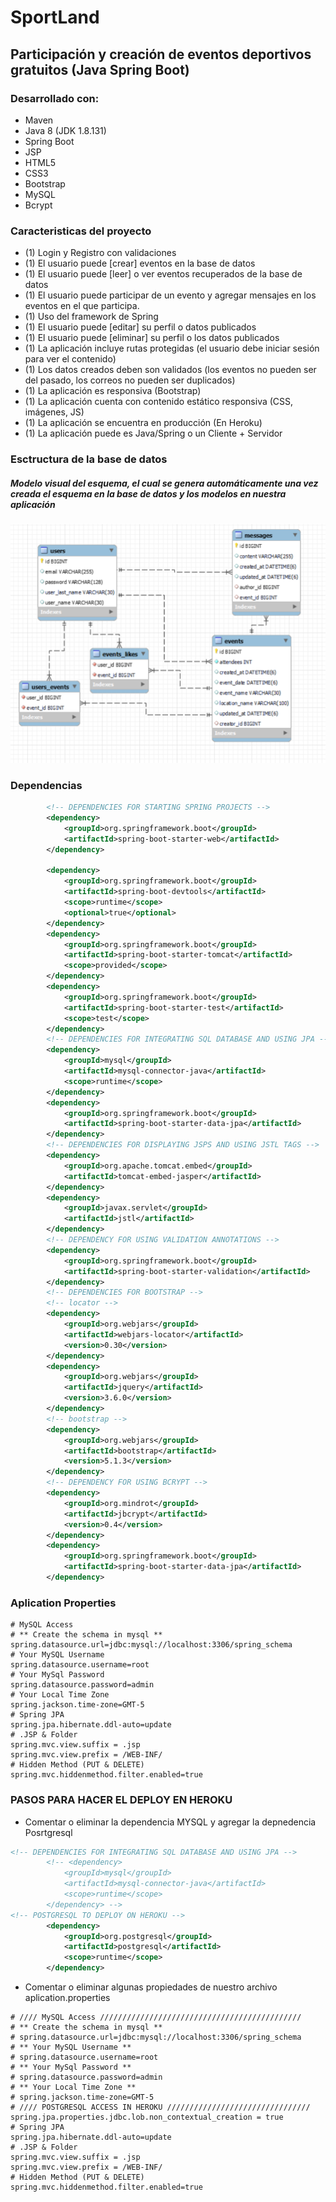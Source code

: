 # SportLand
## Participación y creación de eventos deportivos gratuitos (Java Spring Boot)
### Desarrollado con:
* Maven
* Java 8 (JDK 1.8.131)
* Spring Boot
* JSP
* HTML5
* CSS3
* Bootstrap
* MySQL
* Bcrypt
### Caracteristicas del proyecto
* (1) Login y Registro con validaciones
* (1) El usuario puede [crear] eventos en la base de datos
* (1) El usuario puede [leer] o ver eventos recuperados de la base de datos
* (1) El usuario puede participar de un evento y agregar mensajes en los eventos en el que participa. 
* (1) Uso del framework de Spring
* (1) El usuario puede [editar] su perfil o datos publicados
* (1) El usuario puede [eliminar] su perfil o los datos publicados
* (1) La aplicación incluye rutas protegidas (el usuario debe iniciar sesión para ver el contenido)
* (1) Los datos creados deben son validados (los eventos no pueden ser del pasado, los correos no pueden ser duplicados)
* (1) La aplicación es responsiva (Bootstrap)
* (1) La aplicación cuenta con contenido estático responsiva (CSS, imágenes, JS)
* (1) La aplicación se encuentra en producción (En Heroku)
* (1) La aplicación puede es Java/Spring o un Cliente + Servidor
### Esctructura de la base de datos 
##### Modelo visual del esquema, el cual se genera automáticamente una vez creada el esquema en la base de datos y los modelos en nuestra aplicación
![alt ERD_diagram](https://github.com/HenryCodeT/iSport-Java_Spring/blob/main/assets/diagrama_ERD_SportLand.png)
### Dependencias
```xml
        <!-- DEPENDENCIES FOR STARTING SPRING PROJECTS -->
        <dependency>
            <groupId>org.springframework.boot</groupId>
            <artifactId>spring-boot-starter-web</artifactId>
        </dependency>

        <dependency>
            <groupId>org.springframework.boot</groupId>
            <artifactId>spring-boot-devtools</artifactId>
            <scope>runtime</scope>
            <optional>true</optional>
        </dependency>
        <dependency>
            <groupId>org.springframework.boot</groupId>
            <artifactId>spring-boot-starter-tomcat</artifactId>
            <scope>provided</scope>
        </dependency>
        <dependency>
            <groupId>org.springframework.boot</groupId>
            <artifactId>spring-boot-starter-test</artifactId>
            <scope>test</scope>
        </dependency>
        <!-- DEPENDENCIES FOR INTEGRATING SQL DATABASE AND USING JPA -->
        <dependency>
            <groupId>mysql</groupId>
            <artifactId>mysql-connector-java</artifactId>
            <scope>runtime</scope>
        </dependency>
        <dependency>
            <groupId>org.springframework.boot</groupId>
            <artifactId>spring-boot-starter-data-jpa</artifactId>
        </dependency>
        <!-- DEPENDENCIES FOR DISPLAYING JSPS AND USING JSTL TAGS -->
        <dependency>
            <groupId>org.apache.tomcat.embed</groupId>
            <artifactId>tomcat-embed-jasper</artifactId>
        </dependency>
        <dependency>
            <groupId>javax.servlet</groupId>
            <artifactId>jstl</artifactId>
        </dependency>
        <!-- DEPENDENCY FOR USING VALIDATION ANNOTATIONS -->
        <dependency>
            <groupId>org.springframework.boot</groupId>
            <artifactId>spring-boot-starter-validation</artifactId>
        </dependency>
        <!-- DEPENDENCIES FOR BOOTSTRAP -->
        <!-- locator -->
        <dependency>
            <groupId>org.webjars</groupId>
            <artifactId>webjars-locator</artifactId>
            <version>0.30</version>
        </dependency>
        <dependency>
            <groupId>org.webjars</groupId>
            <artifactId>jquery</artifactId>
            <version>3.6.0</version>
        </dependency>
        <!-- bootstrap -->
        <dependency>
            <groupId>org.webjars</groupId>
            <artifactId>bootstrap</artifactId>
            <version>5.1.3</version>
        </dependency>
        <!-- DEPENDENCY FOR USING BCRYPT -->
        <dependency>
            <groupId>org.mindrot</groupId>
            <artifactId>jbcrypt</artifactId>
            <version>0.4</version>
        </dependency>
        <dependency>
            <groupId>org.springframework.boot</groupId>
            <artifactId>spring-boot-starter-data-jpa</artifactId>
        </dependency>
```
### Aplication Properties
``` properties
# MySQL Access
# ** Create the schema in mysql ** 
spring.datasource.url=jdbc:mysql://localhost:3306/spring_schema
# Your MySQL Username
spring.datasource.username=root
# Your MySql Password
spring.datasource.password=admin
# Your Local Time Zone
spring.jackson.time-zone=GMT-5
# Spring JPA
spring.jpa.hibernate.ddl-auto=update
# .JSP & Folder
spring.mvc.view.suffix = .jsp
spring.mvc.view.prefix = /WEB-INF/
# Hidden Method (PUT & DELETE)
spring.mvc.hiddenmethod.filter.enabled=true
```
### PASOS PARA HACER EL DEPLOY EN HEROKU
* Comentar o eliminar la dependencia MYSQL y agregar la depnedencia Posrtgresql 
``` xml
<!-- DEPENDENCIES FOR INTEGRATING SQL DATABASE AND USING JPA -->
        <!-- <dependency>
            <groupId>mysql</groupId>
            <artifactId>mysql-connector-java</artifactId>
            <scope>runtime</scope>
        </dependency> -->
<!-- POSTGRESQL TO DEPLOY ON HEROKU -->
        <dependency>
            <groupId>org.postgresql</groupId>
            <artifactId>postgresql</artifactId>
            <scope>runtime</scope>
        </dependency>
```
* Comentar o eliminar algunas propiedades de nuestro archivo aplication.properties
``` properties
# //// MySQL Access /////////////////////////////////////////////
# ** Create the schema in mysql **
# spring.datasource.url=jdbc:mysql://localhost:3306/spring_schema
# ** Your MySQL Username **
# spring.datasource.username=root
# ** Your MySql Password **
# spring.datasource.password=admin
# ** Your Local Time Zone **
# spring.jackson.time-zone=GMT-5
# //// POSTGRESQL ACCESS IN HEROKU ////////////////////////////////
spring.jpa.properties.jdbc.lob.non_contextual_creation = true
# Spring JPA
spring.jpa.hibernate.ddl-auto=update
# .JSP & Folder
spring.mvc.view.suffix = .jsp
spring.mvc.view.prefix = /WEB-INF/
# Hidden Method (PUT & DELETE)
spring.mvc.hiddenmethod.filter.enabled=true
```


